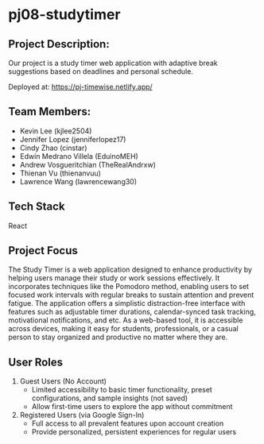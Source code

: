 # **pj08-studytimer**

## Project Description:
Our project is a study timer web application with adaptive break suggestions based on deadlines and personal schedule.

Deployed at: https://pj-timewise.netlify.app/

## Team Members:
- Kevin Lee (kjlee2504)
- Jennifer Lopez (jenniferlopez17)
- Cindy Zhao (cinstar)
- Edwin Medrano Villela (EduinoMEH)
- Andrew Vosgueritchian (TheRealAndrxw)
- Thienan Vu (thienanvuu)
- Lawrence Wang (lawrencewang30)

## Tech Stack
React

## Project Focus  
The Study Timer is a web application designed to enhance productivity by helping users manage their study or work sessions effectively. It incorporates techniques like the Pomodoro method, enabling users to set focused work intervals with regular breaks to sustain attention and prevent fatigue. The application offers a simplistic distraction-free interface with features such as adjustable timer durations, calendar-synced task tracking, motivational notifications, and etc. As a web-based tool, it is accessible across devices, making it easy for students, professionals, or a casual person to stay organized and productive no matter where they are.

## User Roles
1. Guest Users (No Account)
   - Limited accessibility to basic timer functionality, preset configurations, and sample insights (not saved)
   - Allow first-time users to explore the app without commitment
2. Registered Users (via Google Sign-In)
   - Full access to all prevalent features upon account creation
   - Provide personalized, persistent experiences for regular users
